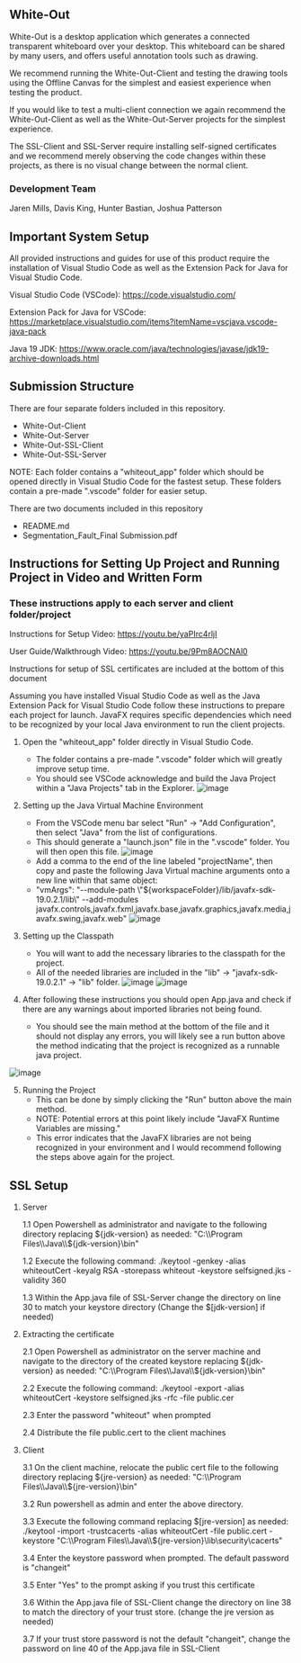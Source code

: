 ## White-Out
White-Out is a desktop application which generates a connected transparent whiteboard over your desktop. This whiteboard can be shared by many users, and offers useful annotation tools such as drawing.

We recommend running the White-Out-Client and testing the drawing tools using the Offline Canvas for the simplest and easiest experience when testing the product.

If you would like to test a multi-client connection we again recommend the White-Out-Client as well as the White-Out-Server projects for the simplest experience.

The SSL-Client and SSL-Server require installing self-signed certificates and we recommend merely observing the code changes within these projects, as there is no visual change between the normal client. 

### Development Team
Jaren Mills, Davis King, Hunter Bastian, Joshua Patterson

## Important System Setup
All provided instructions and guides for use of this product require the installation of Visual Studio Code as well as the Extension Pack for Java for Visual Studio Code.

Visual Studio Code (VSCode): https://code.visualstudio.com/

Extension Pack for Java for VSCode: https://marketplace.visualstudio.com/items?itemName=vscjava.vscode-java-pack

Java 19 JDK: https://www.oracle.com/java/technologies/javase/jdk19-archive-downloads.html

## Submission Structure
There are four separate folders included in this repository.

- White-Out-Client
- White-Out-Server
- White-Out-SSL-Client
- White-Out-SSL-Server

NOTE: Each folder contains a "whiteout_app" folder which should be opened directly in Visual Studio Code for the fastest setup. These folders contain a pre-made ".vscode" folder for easier setup. 

There are two documents included in this repository

- README.md
- Segmentation_Fault_Final Submission.pdf

## Instructions for Setting Up Project and Running Project in Video and Written Form
### These instructions apply to each server and client folder/project

Instructions for Setup Video: https://youtu.be/yaPIrc4rljI

User Guide/Walkthrough Video: https://youtu.be/9Pm8AOCNAl0

Instructions for setup of SSL certificates are included at the bottom of this document

Assuming you have installed Visual Studio Code as well as the Java Extension Pack for Visual Studio Code follow these instructions to prepare each project for launch.
JavaFX requires specific dependencies which need to be recognized by your local Java environment to run the client projects. 

1. Open the "whiteout_app" folder directly in Visual Studio Code. 
    - The folder contains a pre-made ".vscode" folder which will greatly improve setup time.
    - You should see VSCode acknowledge and build the Java Project within a "Java Projects" tab in the Explorer. 
![image](https://user-images.githubusercontent.com/70347264/235069606-71086f6f-c5fe-40cf-b409-f8dc636d566b.png)

2. Setting up the Java Virtual Machine Environment
    - From the VSCode menu bar select "Run" -> "Add Configuration", then select "Java" from the list of configurations.
    - This should generate a "launch.json" file in the ".vscode" folder. You will then open this file.
![image](https://user-images.githubusercontent.com/70347264/235069542-406314c0-f413-4e97-8e87-b1dc0447dce2.png)
    - Add a comma to the end of the line labeled "projectName", then copy and paste the following Java Virtual machine arguments onto a new line within that same object:
    - "vmArgs": "--module-path \\"${workspaceFolder}/lib/javafx-sdk-19.0.2.1/lib\\" --add-modules javafx.controls,javafx.fxml,javafx.base,javafx.graphics,javafx.media,javafx.swing,javafx.web"
![image](https://user-images.githubusercontent.com/70347264/235070863-96dd1331-e3c4-4930-98fd-7f6cd7b04ca0.png)

3. Setting up the Classpath
    - You will want to add the necessary libraries to the classpath for the project.
    - All of the needed libraries are included in the "lib" -> "javafx-sdk-19.0.2.1" -> "lib" folder. 
![image](https://user-images.githubusercontent.com/70347264/235073637-90dd20df-e5d6-4203-81e0-e7158c4c5ed1.png)
![image](https://user-images.githubusercontent.com/70347264/235077908-e27d9307-a75a-497c-beff-9b64b07c0489.png)

4. After following these instructions you should open App.java and check if there are any warnings about imported libraries not being found.
    - You should see the main method at the bottom of the file and it should not display any errors, you will likely see a run button above the method indicating that the project is recognized as a runnable java project.

![image](https://user-images.githubusercontent.com/70347264/235074904-7ad1ffc5-e7ce-4e5f-b7d3-071a2667a81f.png)

5. Running the Project
    - This can be done by simply clicking the "Run" button above the main method.
    - NOTE: Potential errors at this point likely include "JavaFX Runtime Variables are missing."
    - This error indicates that the JavaFX libraries are not being recognized in your environment and I would recommend following the steps above again for the project.


## SSL Setup

1. Server
	
	1.1 Open Powershell as administrator and navigate to the following directory replacing ${jdk-version} as needed: "C:\\Program Files\\Java\\${jdk-version}\\bin"
	
	1.2 Execute the following command: ./keytool -genkey -alias whiteoutCert -keyalg RSA -storepass whiteout -keystore selfsigned.jks -validity 360
	
	1.3 Within the App.java file of SSL-Server change the directory on line 30 to match your keystore directory (Change the $[jdk-version] if needed)

2. Extracting the certificate
	
	2.1 Open Powershell as administrator on the server machine and navigate to the directory of the created keystore replacing ${jdk-version} as needed: "C:\\Program Files\\Java\\${jdk-version}\\bin"
	
	2.2 Execute the following command: ./keytool -export -alias whiteoutCert -keystore selfsigned.jks -rfc -file public.cer
	
	2.3 Enter the password "whiteout" when prompted
  	
	2.4 Distribute the file public.cert to the client machines

3. Client
	
	3.1 On the client machine, relocate the public cert file to the following directory replacing ${jre-version} as needed: "C:\\Program Files\\Java\\${jre-version}\\bin"
  	
	3.2 Run powershell as admin and enter the above directory.
  	
	3.3 Execute the following command replacing $[jre-version] as needed: ./keytool -import -trustcacerts -alias whiteoutCert -file public.cert -keystore "C:\\Program Files\\Java\\${jre-version}\\lib\\security\\cacerts"
  	
	3.4 Enter the keystore password when prompted. The default password is "changeit"
  	
	3.5 Enter "Yes" to the prompt asking if you trust this certificate
  	
	3.6 Within the App.java file of SSL-Client change the directory on line 38 to match the directory of your trust store. (change the jre version as needed)
  	
	3.7 If your trust store password is not the default "changeit", change the password on line 40 of the App.java file in SSL-Client


